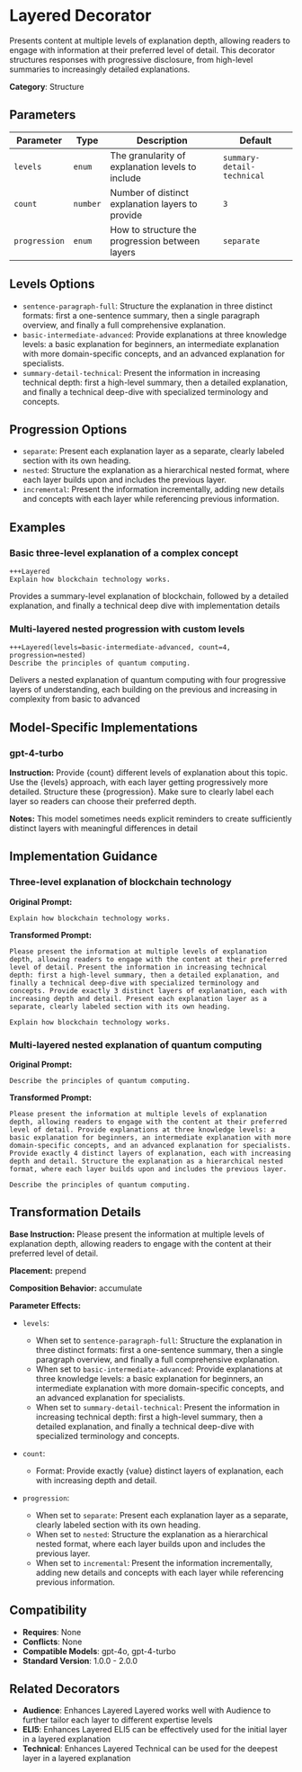 # Layered Decorator

Presents content at multiple levels of explanation depth, allowing readers to engage with information at their preferred level of detail. This decorator structures responses with progressive disclosure, from high-level summaries to increasingly detailed explanations.

**Category**: Structure

## Parameters

| Parameter | Type | Description | Default |
|-----------|------|-------------|--------|
| `levels` | `enum` | The granularity of explanation levels to include | `summary-detail-technical` |
| `count` | `number` | Number of distinct explanation layers to provide | `3` |
| `progression` | `enum` | How to structure the progression between layers | `separate` |

## Levels Options

- `sentence-paragraph-full`: Structure the explanation in three distinct formats: first a one-sentence summary, then a single paragraph overview, and finally a full comprehensive explanation.
- `basic-intermediate-advanced`: Provide explanations at three knowledge levels: a basic explanation for beginners, an intermediate explanation with more domain-specific concepts, and an advanced explanation for specialists.
- `summary-detail-technical`: Present the information in increasing technical depth: first a high-level summary, then a detailed explanation, and finally a technical deep-dive with specialized terminology and concepts.

## Progression Options

- `separate`: Present each explanation layer as a separate, clearly labeled section with its own heading.
- `nested`: Structure the explanation as a hierarchical nested format, where each layer builds upon and includes the previous layer.
- `incremental`: Present the information incrementally, adding new details and concepts with each layer while referencing previous information.

## Examples

### Basic three-level explanation of a complex concept

```
+++Layered
Explain how blockchain technology works.
```

Provides a summary-level explanation of blockchain, followed by a detailed explanation, and finally a technical deep dive with implementation details

### Multi-layered nested progression with custom levels

```
+++Layered(levels=basic-intermediate-advanced, count=4, progression=nested)
Describe the principles of quantum computing.
```

Delivers a nested explanation of quantum computing with four progressive layers of understanding, each building on the previous and increasing in complexity from basic to advanced

## Model-Specific Implementations

### gpt-4-turbo

**Instruction:** Provide {count} different levels of explanation about this topic. Use the {levels} approach, with each layer getting progressively more detailed. Structure these {progression}. Make sure to clearly label each layer so readers can choose their preferred depth.

**Notes:** This model sometimes needs explicit reminders to create sufficiently distinct layers with meaningful differences in detail


## Implementation Guidance

### Three-level explanation of blockchain technology

**Original Prompt:**
```
Explain how blockchain technology works.
```

**Transformed Prompt:**
```
Please present the information at multiple levels of explanation depth, allowing readers to engage with the content at their preferred level of detail. Present the information in increasing technical depth: first a high-level summary, then a detailed explanation, and finally a technical deep-dive with specialized terminology and concepts. Provide exactly 3 distinct layers of explanation, each with increasing depth and detail. Present each explanation layer as a separate, clearly labeled section with its own heading.

Explain how blockchain technology works.
```

### Multi-layered nested explanation of quantum computing

**Original Prompt:**
```
Describe the principles of quantum computing.
```

**Transformed Prompt:**
```
Please present the information at multiple levels of explanation depth, allowing readers to engage with the content at their preferred level of detail. Provide explanations at three knowledge levels: a basic explanation for beginners, an intermediate explanation with more domain-specific concepts, and an advanced explanation for specialists. Provide exactly 4 distinct layers of explanation, each with increasing depth and detail. Structure the explanation as a hierarchical nested format, where each layer builds upon and includes the previous layer.

Describe the principles of quantum computing.
```

## Transformation Details

**Base Instruction:** Please present the information at multiple levels of explanation depth, allowing readers to engage with the content at their preferred level of detail.

**Placement:** prepend

**Composition Behavior:** accumulate

**Parameter Effects:**

- `levels`:
  - When set to `sentence-paragraph-full`: Structure the explanation in three distinct formats: first a one-sentence summary, then a single paragraph overview, and finally a full comprehensive explanation.
  - When set to `basic-intermediate-advanced`: Provide explanations at three knowledge levels: a basic explanation for beginners, an intermediate explanation with more domain-specific concepts, and an advanced explanation for specialists.
  - When set to `summary-detail-technical`: Present the information in increasing technical depth: first a high-level summary, then a detailed explanation, and finally a technical deep-dive with specialized terminology and concepts.

- `count`:
  - Format: Provide exactly {value} distinct layers of explanation, each with increasing depth and detail.

- `progression`:
  - When set to `separate`: Present each explanation layer as a separate, clearly labeled section with its own heading.
  - When set to `nested`: Structure the explanation as a hierarchical nested format, where each layer builds upon and includes the previous layer.
  - When set to `incremental`: Present the information incrementally, adding new details and concepts with each layer while referencing previous information.

## Compatibility

- **Requires**: None
- **Conflicts**: None
- **Compatible Models**: gpt-4o, gpt-4-turbo
- **Standard Version**: 1.0.0 - 2.0.0

## Related Decorators

- **Audience**: Enhances Layered Layered works well with Audience to further tailor each layer to different expertise levels
- **ELI5**: Enhances Layered ELI5 can be effectively used for the initial layer in a layered explanation
- **Technical**: Enhances Layered Technical can be used for the deepest layer in a layered explanation
